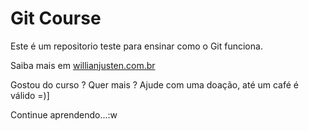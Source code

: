 # Git Course

Este é um repositorio teste para ensinar como o Git funciona.

Saiba mais em [willianjusten.com.br](http://willianjusten.com.br)

Gostou do curso ? Quer mais ? Ajude com uma doação, até um café é válido =)]


Continue aprendendo...:w
